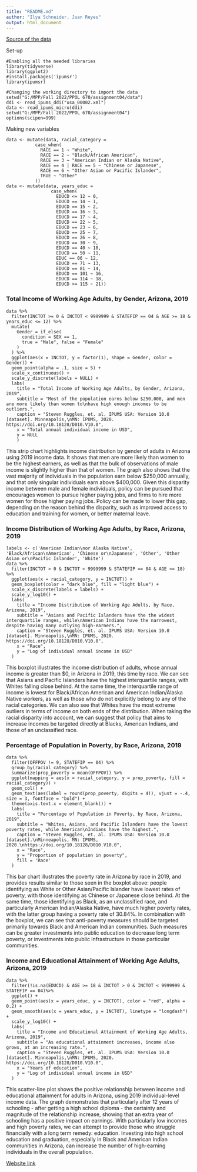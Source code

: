 ```yaml
---
title: "README.md"
author: "Ilya Schneider, Juan Reyes"
output: html_document
---
```


[Source of the data](https://usa.ipums.org/usa/index.shtml)

Set-up
```{r}
#Enabling all the needed libraries
library(tidyverse)
library(ggplot2)
#install.packages('ipumsr')
library(ipumsr)

#Changing the working directory to import the data
setwd("G:/MPP/Fall 2022/PPOL 670/assignment04/data")
ddi <- read_ipums_ddi("usa_00002.xml")
data <- read_ipums_micro(ddi)
setwd("G:/MPP/Fall 2022/PPOL 670/assignment04")
options(scipen=999)
```

Making new variables
```{r}
data <- mutate(data, racial_category = 
           case_when(
             RACE == 1 ~ "White",
             RACE == 2 ~ "Black/African American",
             RACE == 3 ~ "American Indian or Alaska Native",
             RACE == 4 | RACE == 5 ~ "Chinese or Japanese",
             RACE == 6 ~ "Other Asian or Pacific Islander",
             TRUE ~ "Other"
           ))
data <- mutate(data, years_educ = 
                 case_when(
                   EDUCD <= 12 ~ 0, 
                   EDUCD == 14 ~ 1, 
                   EDUCD == 15 ~ 2, 
                   EDUCD == 16 ~ 3, 
                   EDUCD == 17 ~ 4, 
                   EDUCD == 22 ~ 5, 
                   EDUCD == 23 ~ 6, 
                   EDUCD == 25 ~ 7, 
                   EDUCD == 26 ~ 8, 
                   EDUCD == 30 ~ 9, 
                   EDUCD == 40 ~ 10, 
                   EDUCD == 50 ~ 11, 
                   EDUC == 06 ~ 12, 
                   EDUCD == 71 ~ 13, 
                   EDUCD == 81 ~ 14, 
                   EDUCD == 101 ~ 16, 
                   EDUCD == 114 ~ 18, 
                   EDUCD >= 115 ~ 21))
```


### Total Income of Working Age Adults, by Gender, Arizona, 2019
```{r}
data %>%
  filter(INCTOT >= 0 & INCTOT < 9999999 & STATEFIP == 04 & AGE >= 18 & years_educ <= 12) %>%
  mutate(
    Gender = if_else(
      condition = SEX == 1,
      true = "Male", false = "Female"
    )
  ) %>%
  ggplot(aes(x = INCTOT, y = factor(1), shape = Gender, color = Gender)) +
  geom_point(alpha = .1, size = 5) +
  scale_x_continuous() +
  scale_y_discrete(labels = NULL) +
  labs(
    title = "Total Income of Working Age Adults, by Gender, Arizona, 2019",
    subtitle = "Most of the population earns below $250,000, and men are more likely than women to\nhave high enough incomes to be outliers.",
    caption = "Steven Ruggles, et. al. IPUMS USA: Version 10.0 [dataset]. Minneapolis,\nMN: IPUMS, 2020. https://doi.org/10.18128/D010.V10.0",
    x = "Total annual individual income in USD",
    y = NULL
    )
```

This strip chart highlights income distribution by gender of adults in Arizona using 2019 income data. It shows that men are more likely than women to be the highest earners, as well as that the bulk of observations of male income is slightly higher than that of women. The graph also shows that the vast majority of individuals in the population earn below $250,000 annually, and that only singular individuals earn above $400,000. Given this disparity income between male and female individuals, policy can be pursued that encourages women to pursue higher paying jobs, and firms to hire more women for those higher paying jobs. Policy can be made to lower this gap, depending on the reason behind the disparity, such as improved access to education and training for women, or better maternal leave.

### Income Distribution of Working Age Adults, by Race, Arizona, 2019
```{r}
labels <- c('American Indian\nor Alaska Native', 'Black/African\nAmerican', 'Chinese or\nJapanese', 'Other', 'Other Asian or\nPacific Islander', 'White')
data %>%
  filter(INCTOT > 0 & INCTOT < 9999999 & STATEFIP == 04 & AGE >= 18) %>%
  ggplot(aes(x = racial_category, y = INCTOT)) +
  geom_boxplot(color = "dark blue", fill = "light blue") +
  scale_x_discrete(labels = labels) +
  scale_y_log10() +
  labs(
    title = "Income Distribution of Working Age Adults, by Race, Arizona, 2019",
    subtitle = "Asians and Pacific Islanders have the the widest interquartile ranges, while\nAmerican Indians have the narrowest, despite having many outlying high-earners.",
    caption = "Steven Ruggles, et. al. IPUMS USA: Version 10.0 [dataset]. Minneapolis,\nMN: IPUMS, 2020. https://doi.org/10.18128/D010.V10.0",
    x = "Race",
    y = "Log of individual annual income in USD"
  )
```

This boxplot illustrates the income distribution of adults, whose annual income is greater than $0, in Arizona in 2019, this time by race. We can see that Asians and Pacific Islanders have the highest interquartile ranges, with Whites falling close behind. At the same time, the interquartile range of income is lowest for Black/African American and American Indian/Alaska Native workers, as well as those who do not explicitly belong to any of the racial categories. We can also see that Whites have the most extreme outliers in terms of income on both ends of the distribution. When taking the racial disparity into account, we can suggest that policy that aims to increase incomes be targeted directly at Blacks, American Indians, and those of an unclassified race.


### Percentage of Population in Poverty, by Race, Arizona, 2019
```{r}
data %>%
  filter(OFFPOV != 9, STATEFIP == 04) %>%
  group_by(racial_category) %>%
  summarize(prop_poverty = mean(OFFPOV)) %>%
  ggplot(mapping = aes(x = racial_category, y = prop_poverty, fill = racial_category)) +
  geom_col() +
  geom_text(aes(label = round(prop_poverty, digits = 4)), vjust = -.4, size = 3, fontface = "bold") +
  theme(axis.text.x = element_blank()) +
  labs(
    title = "Percentage of Population in Poverty, by Race, Arizona, 2019",
    subtitle = "Whites, Asians, and Pacific Islanders have the lowest poverty rates, while American\nIndians have the highest.",
    caption = "Steven Ruggles, et. al. IPUMS USA: Version 10.0 [dataset].\nMinneapolis, MN: IPUMS, 2020.\nhttps://doi.org/10.18128/D010.V10.0",
    x = "Race",
    y = "Proportion of population in poverty",
    fill = 'Race'
  )
```

This bar chart illustrates the poverty rate in Arizona by race in 2019, and provides results similar to those seen in the boxplot above: people identifying as White or Other Asian/Pacific Islander have lowest rates of poverty, with those identifying as Chinese or Japanese close behind. At the same time, those identifying as Black, as an unclassified race, and particularly American Indian/Alaska Native, have much higher poverty rates, with the latter group having a poverty rate of 30.84%. In combination with the boxplot, we can see that anti-poverty measures should be targeted primarily towards Black and American Indian communities. Such measures can be greater investments into public education to decrease long term poverty, or investments into public infrastructure in those particular communities.


### Income and Educational Attainment of Working Age Adults, Arizona, 2019
```{r}
data %>%
  filter(!is.na(EDUCD) & AGE >= 18 & INCTOT > 0 & INCTOT < 9999999 & STATEFIP == 04)%>%
  ggplot() +
  geom_point(aes(x = years_educ, y = INCTOT), color = "red", alpha = 0.2) +
  geom_smooth(aes(x = years_educ, y = INCTOT), linetype = "longdash") +
  scale_y_log10() +
  labs(
    title = "Income and Educational Attainment of Working Age Adults, Arizona, 2019",
    subtitle = "As educational attainment increases, income also grows, at an increasing rate.",
    caption = "Steven Ruggles, et. al. IPUMS USA: Version 10.0 [dataset]. Minneapolis,\nMN: IPUMS, 2020. https://doi.org/10.18128/D010.V10.0",
    x = "Years of education",
    y = "Log of individual annual income in USD"
  )
```

This scatter-line plot shows the positive relationship between income and educational attainment for adults in Arizona, using 2019 individual-level income data. The graph demonstrates that particularly after 12 years of schooling - after getting a high school diploma - the certainty and magnitude of the relationship increase, showing that an extra year of schooling has a positive impact on earnings. With particularly low incomes and high poverty rates, we can attempt to provide those who struggle financially with a long term remedy: education. Investing into high school education and graduation, especially in Black and American Indian communities in Arizona, can increase the number of high-earning individuals in the overall population.

[Website link](https://ilyaschneider.github.io/670_assignment04/)
